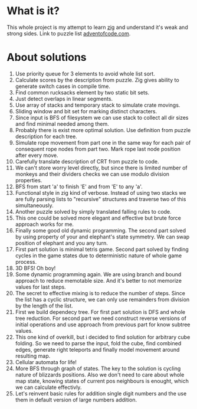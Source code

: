 # What is it?
This whole project is my attempt to learn [zig](https://ziglang.org/) and understand it's weak and strong sides.
Link to puzzle list [adventofcode.com](https://adventofcode.com/2022).

# About solutions
1. Use priority queue for 3 elements to avoid whole list sort.
2. Calculate scores by the description from puzzle. Zig gives ability to generate switch cases in compile time.
3. Find common rucksacks element by two static bit sets.
4. Just detect overlaps in linear segments.
5. Use array of stacks and temporary stack to simulate crate movings. 
6. Sliding window and bit set for marking distinct characters. 
7. Since input is BFS of filesystem we can use stack to collect all dir sizes and find minimal needed among them.
8. Probably there is exist more optimal solution. Use definition from puzzle description for each tree.
9. Simulate rope movement from part one in the same way for each pair of consequent rope nodes from part two. Mark rope last node position after every move.
10. Carefully translate description of CRT from puzzle to code.
11. We can't store worry level directly, but since there is limited number of monkeys and their dividers checks we can use modulo division properties.
12. BFS from start 'a' to finish 'E' and from 'E' to any 'a'.
13. Functional style in zig kind of verbose. Instead of using two stacks we are fully parsing lists to "recursive" structures and traverse two of this simultaneously.
14. Another puzzle solved by simply translated falling rules to code.
15. This one could be solved more elegant and effective but brute force approach works for me.
16. Finally some good old dynamic programming. The second part solved by using property of your and elephant's state symmetry. We can swap position of elephant and you any turn.
17. First part solution is minimal tetris game. Second part solved by finding cycles in the game states due to deterministic nature of whole game process.
18. 3D BFS! Oh boy!
19. Some dynamic programming again. We are using branch and bound approach to reduce memotable size. And it's better to not memorize values for last steps.
20. The secret to effective mixing is to reduce the number of steps. Since the list has a cyclic structure, we can only use remainders from division by the length of the list.
21. First we build dependecy tree. For first part solution is DFS and whole tree reduction. For second part we need construct reverse versions of initial operations and use approach from previous part for know subtree values.
22. This one kind of overkill, but i decided to find solution for arbitrary cube folding. So we need to parse the input, fold the cube, find combined edges, generate right teleports and finally model movement around resulting map.
23. Cellular automata for life!
24. More BFS through graph of states. The key to the solution is cycling nature of blizzards positions. Also we don't need to care about whole map state, knowing states of current pos neighbours is enought, which we can calculate effectivly.
25. Let's reinvent basic rules for addition single digit numbers and the use them in default version of large numbers addition.
